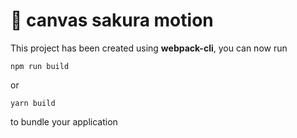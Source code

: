 # 🚀 canvas sakura motion

This project has been created using **webpack-cli**, you can now run

```
npm run build
```

or

```
yarn build
```

to bundle your application
